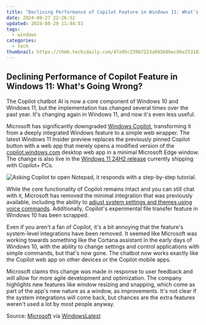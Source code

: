 ```yaml
---
title: "Declining Performance of Copilot Feature in Windows 11: What's Going Wrong?"
date: 2024-08-27 22:26:52
updated: 2024-08-29 11:44:53
tags:
  - windows
categories:
  - tech
thumbnail: https://thmb.techidaily.com/47a95c239b7223a89568bec86e25318318c6bf5e06ffe2d66f019a638a803bcd.jpg
---
```


## Declining Performance of Copilot Feature in Windows 11: What's Going Wrong?

The Copilot chatbot AI is now a core component of Windows 10 and Windows 11, but the implementation has changed several times over the past year. It's changing again in Windows 11, and now it's even less useful.

 Microsoft has significantly downgraded [Windows Copilot](https://vimeo-videos.techidaily.com/new-2024-approved-ultimate-vimeo-cutting-suite-revealed/), transforming it from a deeply integrated Windows feature to a simple web wrapper. The latest Windows 11 Insider preview replaces the previously pinned Copilot button with a web app that merely opens a modified version of the [copilot.windows.com](https://copilot.microsoft.com/) desktop web app in a minimal Microsoft Edge window. The change is also live in the [Windows 11 24H2 release](https://technical-tips.techidaily.com/reviving-your-inactive-keyboard-expert-advice-and-tricks-for-seamless-typing-again/) currently shipping with Copilot+ PCs.

![Asking Copilot to open Notepad, it responds with a step-by-step tutorial.](https://static1.howtogeekimages.com/wordpress/wp-content/uploads/2024/07/image-1.png) 

 While the core functionality of Copilot remains intact and you can still chat with it, Microsoft has removed the minimal integration that was previously available, including the ability to [adjust system settings and themes using voice commands](https://extra-resources.techidaily.com/iphone-tricks-to-embrace-cameras-motion-artistry/). Additionally, Copilot's experimental file transfer feature in Windows 10 has been scrapped.

 Even if you aren't a fan of Copilot, it's a bit annoying that the feature's system-level integrations have been removed. It seemed like Microsoft was working towards something like the Cortana assistant in the early days of Windows 10, with the ability to change settings and control applications with simple commands, but that's now gone. The chatbot now works exactly like the Copilot web app on other devices or the Copilot mobile apps.

 Microsoft claims this change was made in response to user feedback and will allow for more agile development and optimization. The company highlights new features like window resizing and snapping, which come as part of the app's new nature as a window, as improvements. It's not clear if the system integrations will come back, but chances are the extra features weren't used a lot by most people anyway.

 Source: [Microsoft](https://blogs.windows.com/windows-insider/2024/06/14/announcing-windows-11-insider-preview-build-22635-3785-beta-channel/) via [WindowsLatest](https://www.windowslatest.com/2024/07/01/windows-11-downgrades-copilot-to-a-microsoft-edge-based-web-wrapper/)

<ins class="adsbygoogle"
     style="display:block"
     data-ad-format="autorelaxed"
     data-ad-client="ca-pub-7571918770474297"
     data-ad-slot="1223367746"></ins>



<ins class="adsbygoogle"
     style="display:block"
     data-ad-client="ca-pub-7571918770474297"
     data-ad-slot="8358498916"
     data-ad-format="auto"
     data-full-width-responsive="true"></ins>
